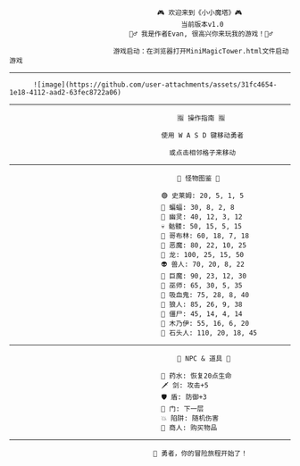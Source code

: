                                          🎮 欢迎来到《小小魔塔》🎮
                                               当前版本v1.0
                                  🧙‍♂️ 我是作者Evan, 很高兴你来玩我的游戏！🧙‍♂️

                              游戏启动：在浏览器打开MiniMagicTower.html文件启动游戏

****


          ![image](https://github.com/user-attachments/assets/31fc4654-1e18-4112-aad2-63fec8722a06)


****

                                              🈯 操作指南 🈯
                                              
                                          使用 W A S D 键移动勇者

                                            或点击相邻格子来移动

****

                                              🧟 怪物图鉴 🧟
                                              
                                          🟢 史莱姆: 20, 5, 1, 5
                                          🦇 蝙蝠: 30, 8, 2, 8
                                          👻 幽灵: 40, 12, 3, 12
                                          💀 骷髅: 50, 15, 5, 15
                                          👺 哥布林: 60, 18, 7, 18
                                          👹 恶魔: 80, 22, 10, 25
                                          🐉 龙: 100, 25, 15, 50
                                          👽 兽人: 70, 20, 8, 22
                                          🧌 巨魔: 90, 23, 12, 30
                                          🧙 巫师: 65, 30, 5, 35
                                          🧛 吸血鬼: 75, 28, 8, 40
                                          🐺 狼人: 85, 26, 9, 38
                                          🧟 僵尸: 45, 14, 4, 14
                                          🧞 木乃伊: 55, 16, 6, 20
                                          🗿 石头人: 110, 20, 18, 45

****

                                              🧙 NPC & 道具 🎁

                                          🧪 药水: 恢复20点生命
                                          🗡️ 剑: 攻击+5
                                          🛡️ 盾: 防御+3
                                          📶 门: 下一层
                                          💥 陷阱: 随机伤害
                                          🤠 商人: 购买物品

****

                                        🚀 勇者，你的冒险旅程开始了！
